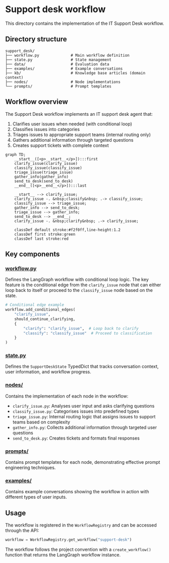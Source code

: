 # Support desk workflow

This directory contains the implementation of the IT Support Desk workflow.

## Directory structure

```
support_desk/
├── workflow.py              # Main workflow definition
├── state.py                 # State management
├── data/                    # Evaluation data
├── examples/                # Example conversations
├── kb/                      # Knowledge base articles (domain context)
├── nodes/                   # Node implementations
└── prompts/                 # Prompt templates
```

## Workflow overview

The Support Desk workflow implements an IT support desk agent that:

1. Clarifies user issues when needed (with conditional loop)
2. Classifies issues into categories
3. Triages issues to appropriate support teams (internal routing only)
4. Gathers additional information through targeted questions
5. Creates support tickets with complete context

```mermaid
graph TD;
    __start__([<p>__start__</p>]):::first
    clarify_issue(clarify_issue)
    classify_issue(classify_issue)
    triage_issue(triage_issue)
    gather_info(gather_info)
    send_to_desk(send_to_desk)
    __end__([<p>__end__</p>]):::last

    __start__ --> clarify_issue;
    clarify_issue -. &nbsp;classify&nbsp; .-> classify_issue;
    classify_issue --> triage_issue;
    gather_info --> send_to_desk;
    triage_issue --> gather_info;
    send_to_desk --> __end__;
    clarify_issue -. &nbsp;clarify&nbsp; .-> clarify_issue;
    
    classDef default stroke:#f2f0ff,line-height:1.2
    classDef first stroke:green
    classDef last stroke:red
```

## Key components

### [workflow.py](workflow.py)

Defines the LangGraph workflow with conditional loop logic. The key feature is the conditional edge from the `clarify_issue` node that can either loop back to itself or proceed to the `classify_issue` node based on the state.

```python
# Conditional edge example
workflow.add_conditional_edges(
    "clarify_issue",
    should_continue_clarifying,
    {
        "clarify": "clarify_issue",  # Loop back to clarify
        "classify": "classify_issue"  # Proceed to classification
    }
)
```

### [state.py](state.py)

Defines the `SupportDeskState` TypedDict that tracks conversation context, user information, and workflow progress.

### [nodes/](nodes/)

Contains the implementation of each node in the workflow:
- `clarify_issue.py`: Analyses user input and asks clarifying questions
- `classify_issue.py`: Categorises issues into predefined types
- `triage_issue.py`: Internal routing logic that assigns issues to support teams based on complexity
- `gather_info.py`: Collects additional information through targeted user questions
- `send_to_desk.py`: Creates tickets and formats final responses

### [prompts/](prompts/)

Contains prompt templates for each node, demonstrating effective prompt engineering techniques.

### [examples/](examples/)

Contains example conversations showing the workflow in action with different types of user inputs.

## Usage

The workflow is registered in the `WorkflowRegistry` and can be accessed through the API:

```python
workflow = WorkflowRegistry.get_workflow("support-desk")
```

The workflow follows the project convention with a `create_workflow()` function that returns the LangGraph workflow instance.

